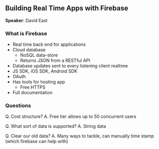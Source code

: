 ## Building Real Time Apps with Firebase

**Speaker**: David East

### What is Firebase

- Real time back end for applications
- Cloud database
  - NoSQL data-store
  - Returns JSON from a RESTful API
- Database updates sent to every listening client realtime
- JS SDK, iOS SDK, Android SDK
- OAuth
- Has tools for hosting app
  - Free HTTPS
- Full documentation

### Questions

Q. Cost structure?
A. Free tier allows up to 50 concurrent users

Q. What sort of data is supported?
A. String data

Q. Clear our old data?
A. Many ways to tackle, can manually time stamp (which firebase can help with)

